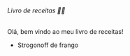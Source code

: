 ###### Livro de receitas :man_cook:

Olá, bem vindo ao meu livro de receitas!

* Strogonoff de frango

  

